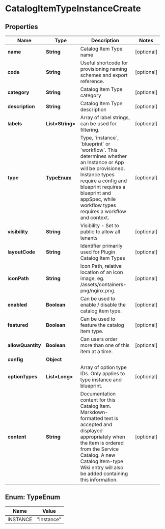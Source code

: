 

# CatalogItemTypeInstanceCreate


## Properties

| Name | Type | Description | Notes |
|------------ | ------------- | ------------- | -------------|
|**name** | **String** | Catalog Item Type name |  [optional] |
|**code** | **String** | Useful shortcode for provisioning naming schemes and export reference. |  [optional] |
|**category** | **String** | Catalog Item Type category |  [optional] |
|**description** | **String** | Catalog Item Type description |  [optional] |
|**labels** | **List&lt;String&gt;** | Array of label strings, can be used for filtering. |  [optional] |
|**type** | [**TypeEnum**](#TypeEnum) | Type, &#x60;instance&#x60;, &#x60;blueprint&#x60; or &#x60;workflow&#x60;. This determines whether an Instance or App will be provisioned. Instance types require a config and blueprint requires a blueprint and appSpec, while workflow types requires a workflow and context. |  [optional] |
|**visibility** | **String** | Visibility - Set to public to allow all tenants |  [optional] |
|**layoutCode** | **String** | Identifier primarily used for Plugin Catalog Item Types |  [optional] |
|**iconPath** | **String** | Icon Path, relative location of an icon image, eg. /assets/containers-png/nginx.png. |  [optional] |
|**enabled** | **Boolean** | Can be used to enable / disable the catalog item type. |  [optional] |
|**featured** | **Boolean** | Can be used to feature the catalog item type. |  [optional] |
|**allowQuantity** | **Boolean** | Can users order more than one of this item at a time. |  [optional] |
|**config** | **Object** |  |  |
|**optionTypes** | **List&lt;Long&gt;** | Array of option type IDs. Only applies to type instance and blueprint. |  [optional] |
|**content** | **String** | Documentation content for this Catalog Item. Markdown-formatted text is accepted and displayed appropriately when the item is ordered from the Service Catalog. A new Catalog Item-type Wiki entry will also be added containing this information. |  [optional] |



## Enum: TypeEnum

| Name | Value |
|---- | -----|
| INSTANCE | &quot;instance&quot; |



